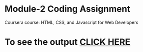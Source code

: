 # Module-2 Coding Assignment

Coursera course: HTML, CSS, and Javascript for Web Developers

# To see the output [CLICK HERE](https://rvamshi1711.github.io/Coursera-HTML-CSS-and-JavaScript-for-Web-Developers-master/module2-solution-master/index.html)

